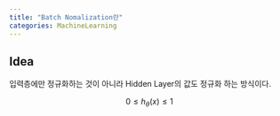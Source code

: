 ```yaml
---
title: "Batch Nomalization란"
categories: MachineLearning
---
```


## Idea
입력층에만 정규화하는 것이 아니라 Hidden Layer의 값도 정규화 하는 방식이다.

$$ 0 \leq h_{\theta}(x) \leq 1 $$
